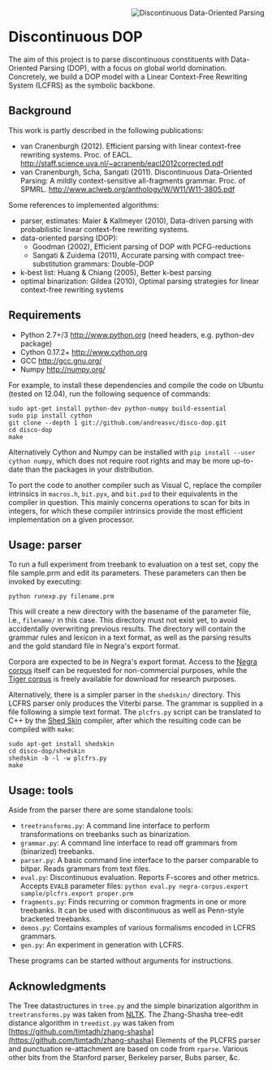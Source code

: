 <img align="right" alt="Discontinuous Data-Oriented Parsing" style="float:right" src="http://staff.science.uva.nl/~acranenb/disco-dop.png" title="contrived discontinuous constituent for expository purposes." />

Discontinuous DOP
=================

The aim of this project is to parse discontinuous constituents with
Data-Oriented Parsing (DOP), with a focus on global world domination.
Concretely, we build a DOP model with a Linear Context-Free Rewriting
System (LCFRS) as the symbolic backbone.

Background
----------
This work is partly described in the following publications:

- van Cranenburgh (2012). Efficient parsing with linear context-free rewriting
  systems. Proc. of EACL.
  http://staff.science.uva.nl/~acranenb/eacl2012corrected.pdf
- van Cranenburgh, Scha, Sangati (2011). Discontinuous Data-Oriented Parsing:
  A mildly context-sensitive all-fragments grammar. Proc. of SPMRL.
  http://www.aclweb.org/anthology/W/W11/W11-3805.pdf

Some references to implemented algorithms:

- parser, estimates: Maier & Kallmeyer (2010), Data-driven parsing with
  probabilistic linear context-free rewriting systems.
- data-oriented parsing (DOP):
  * Goodman (2002), Efficient parsing of DOP with PCFG-reductions
  * Sangati & Zuidema (2011), Accurate parsing with compact tree-substitution
    grammars: Double-DOP
- k-best list: Huang & Chiang (2005), Better k-best parsing
- optimal binarization: Gildea (2010), Optimal parsing strategies for linear
  context-free rewriting systems

Requirements
------------
- Python 2.7+/3   http://www.python.org (need headers, e.g. python-dev package)
- Cython 0.17.2+  http://www.cython.org
- GCC             http://gcc.gnu.org/
- Numpy           http://numpy.org/

For example, to install these dependencies and compile the code on Ubuntu
(tested on 12.04), run the following sequence of commands:

    sudo apt-get install python-dev python-numpy build-essential
    sudo pip install cython
    git clone --depth 1 git://github.com/andreasvc/disco-dop.git
    cd disco-dop
    make

Alternatively Cython and Numpy can be installed with
`pip install --user cython numpy`,
which does not require root rights and may be more up-to-date than the
packages in your distribution.

To port the code to another compiler such as Visual C, replace the compiler
intrinsics in `macros.h`, `bit.pyx`, and `bit.pxd` to their equivalents in the
compiler in question. This mainly concerns operations to scan for bits in
integers, for which these compiler intrinsics provide the most efficient
implementation on a given processor.

Usage: parser
-------------
To run a full experiment from treebank to evaluation on a test set,
copy the file sample.prm and edit its parameters.
These parameters can then be invoked by executing:

    python runexp.py filename.prm

This will create a new directory with the basename of the parameter file, i.e.,
`filename/` in this case. This directory must not exist yet, to avoid
accidentally overwriting previous results. The directory will contain the
grammar rules and lexicon in a text format, as well as the parsing results and
the gold standard file in Negra's export format.

Corpora are expected to be in Negra's export format. Access to the [Negra
corpus](http://www.coli.uni-saarland.de/projects/sfb378/negra-corpus/) itself
can be requested for non-commercial purposes, while the [Tiger
corpus](http://www.ims.uni-stuttgart.de/projekte/TIGER/TIGERCorpus/) is freely
available for download for research purposes.

Alternatively, there is a simpler parser in the `shedskin/` directory. This
LCFRS parser only produces the Viterbi parse. The grammar is supplied in a file
following a simple text format. The `plcfrs.py` script can be translated to C++
by the [Shed Skin](http://code.google.com/p/shedskin/) compiler, after which
the resulting code can be compiled with `make`:

    sudo apt-get install shedskin
    cd disco-dop/shedskin
    shedskin -b -l -w plcfrs.py
    make

Usage: tools
------------
Aside from the parser there are some standalone tools:

- `treetransforms.py`:   A command line interface to perform transformations on
                         treebanks such as binarization.
- `grammar.py`:          A command line interface to read off grammars
                         from (binarized) treebanks.
- `parser.py`:           A basic command line interface to the parser
                         comparable to bitpar. Reads grammars from text files.
- `eval.py`:             Discontinuous evaluation. Reports F-scores and other
                         metrics. Accepts `EVALB` parameter files:
                         `python eval.py negra-corpus.export sample/plcfrs.export proper.prm`
- `fragments.py`:        Finds recurring or common fragments in one or more
                         treebanks. It can be used with discontinuous as well as
                         Penn-style bracketed treebanks.
- `demos.py`:            Contains examples of various formalisms encoded in
                         LCFRS grammars.
- `gen.py`:              An experiment in generation with LCFRS.

These programs can be started without arguments for instructions.

Acknowledgments
---------------

The Tree datastructures in `tree.py` and the simple binarization algorithm in
`treetransforms.py` was taken from [NLTK](http://www.nltk.org).
The Zhang-Shasha tree-edit distance algorithm in `treedist.py` was taken from
[https://github.com/timtadh/zhang-shasha](https://github.com/timtadh/zhang-shasha)
Elements of the PLCFRS parser and punctuation re-attachment are based on code from
`rparse`. Various other bits from the Stanford parser, Berkeley parser, Bubs parser, &c.
